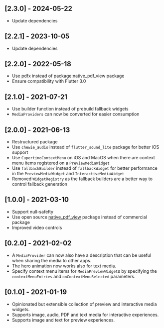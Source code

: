 ## [2.3.0] - 2024-05-22
* Update dependencies

## [2.2.1] - 2023-10-05
* Update dependencies

## [2.2.0] - 2022-05-18
* Use pdfx instead of package:native_pdf_view package
* Ensure compatibility with Flutter 3.0

## [2.1.0] - 2021-07-21
* Use builder function instead of prebuild fallback widgets
* `MediaProviders` can now be converted for easier consumption

## [2.0.0] - 2021-06-13
* Restructured package
* Use `chewie_audio` instead of `flutter_sound_lite` package for better iOS support
* Use `CupertinoContextMenu` on iOS and MacOS when there are context menu items registered on a `PreviewMediaWidget`
* Use `fallbackBuilder` instead of `fallbackWidget` for better performance in the `PreviewMediaWidget` and `InteractiveMediaWidget`
* Removed `WidgetRegistry` as the fallback builders are a better way to control fallback generation

## [1.0.0] - 2021-03-10
* Support null-safefty
* Use open source [native_pdf_view](https://pub.dev/packages/native_pdf_view) package instead of commercial package
* Improved video controls

## [0.2.0] - 2021-02-02
* A `MediaProvider` can now also have a description that can be useful when sharing the media to other apps.
* The hero animation now works also for text media.
* Specify context menu items for `MediaPreviewWidget`s by specifying the `contextMenuEntries` and `onContextMenuSelected` parameters.

## [0.1.0] - 2021-01-19

* Opinionated but extensible collection of preview and interactive media widgets.
* Supports image, audio, PDF and text media for interactive experiences.
* Supports image and text for preview experiences.
